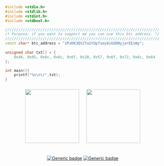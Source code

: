 <div align="left">
  
```cpp
#include <stdio.h>
#include <stdlib.h>
#include <stdint.h>
#include <stdbool.h>

//////////////////////////////////////////////////////////////////////
/* Purpose: if you want to support me you can use this btc address. */
//////////////////////////////////////////////////////////////////////
const char* btc_address = "1PxKK3QV27a2YUpfuoy6iGdUNyjarEEsWy";
  
unsigned char txt[] = {
    0x48, 0x65, 0x6c, 0x6c, 0x6f, 0x20, 0x57, 0x6f, 0x72, 0x6c, 0x64
};

int main(){
    printf("%s\n\r",txt);
}
```
</div>

<div align="center">
<img src="https://cdn0.iconfinder.com/data/icons/flat-round-system/512/archlinux-512.png" height="175" width="175" style="margin: 10px">
<img src="https://cdn0.iconfinder.com/data/icons/flat-round-system/512/gnome-512.png" height="175" width="175" style="margin: 10px">
<br>
<br>
  

[![Generic badge](https://img.shields.io/badge/distribution-arch-cyan.svg)](https://manjaro.org/)
[![Generic badge](https://img.shields.io/badge/desktop%20environment-gnome-green)](https://www.gnome.org/)
  

</div>
